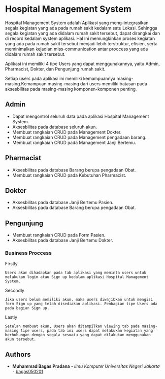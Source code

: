 # Hospital Management System

Hospital Management System adalah Aplikasi yang meng-integrasikan segala kegiatan yang ada pada rumah sakit kedalam satu Lokasi. Sehingga segala kegiatan yang ada didalam rumah sakit tersebut, dapat dirangkai dan di record kedalam system aplikasi. Hal ini memungkinkan proses kegiatan yang ada pada rumah sakit tersebut menjadi lebih terstruktur, efisien, serta meminimalkan kejadian miss-communication antar proccess yang ada didalam rumah sakit tersebut.

Aplikasi ini memiliki 4 tipe Users yang dapat menggunakannya, yaitu Admin, Pharmacist, Dokter, dan Pengunjung rumah sakit.

Setiap users pada aplikasi ini memiliki kemampuannya masing-masing.Kemampuan masing-masing dari users memiliki batasan pada aksesbilitas pada masing-masing komponen-komponen penting. 

## Admin

* Dapat mengontrol seluruh data pada aplikasi Hospital Management System.
* Aksesbilitas pada database seluruh akun.
* Membuat rangkaian CRUD pada Management Dokter.
* Membuat rangkaian CRUD pada Management pengadaan barang.
* Membuat rangkaian CRUD pada Management Janji Bertemu.

## Pharmacist

* Aksesbilitas pada database Barang berupa pengadaan Obat.
* Membuat rangkaian CRUD pada Kebutuhan Pharmacist.

## Dokter

* Aksesbilitas pada database Janji Bertemu Pasien.
* Aksesbilitas pada database Barang berupa pengadaan Obat.

## Pengunjung

* Membuat rangkaian CRUD pada Form Pasien.
* Aksesbilitas pada database Janji Bertemu Dokter.

### Business Proccess

Firstly

```
Users akan dihadapkan pada tab aplikasi yang meminta users untuk melakukan login atau Sign up kedalam aplikasi Hospital Management System.
```

Secondly

```
Jika users belum memiliki akun, maka users diwajibkan untuk mengisi form Sign up yang telah disediakan aplikasi. Pembagian tipe Users ada pada bagian Sign up.
```

Lastly

```
Setelah membuat akun, Users akan ditampilkan viewing tab pada masing-masing tipe users, pada tab ini users dapat melakukan kegiatan yang berhubungan dengan segala sesuatu yang dapat dilakukan menggunakan akun tersebut.
```


## Authors

* **Muhammad Bagas Pradana** - *Ilmu Komputer Universitas Negeri Jakarta* - [bagas050201](https://github.com/bagas050201)
